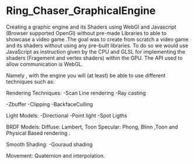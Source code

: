 # Ring_Chaser_GraphicalEngine


Creating a graphic engine and its Shaders using WebGl and Javascript (Browser supported OpenGl) without pre-made Libraries to able to showcase a video game .The goal was to create from scratch a video game and its shaders without using any pre-built libraries. To do so we would use JavaScript as instruction given by the CPU and GLSL for implementing the shaders (Fragement and vertex shaders) within the GPU. The API used to allow communication is WebGL.

Namely , with the engine you will (at least) be able to use different techniques such as:

Rendering Techniques:
-Scan Line rendering
-Ray casting

-Zbuffer
-Clipping
-BackfaceCulling

Light Models:
-Directional
-Point light
-Spot Ligths

BRDF Models:
Diffuse: Lambert, Toon
Specular: Phong, Blinn ,Toon
and Physical Based rendering .

Smooth Shading:
-Gouraud shading

Movement:
Quaternion and interpolation.


